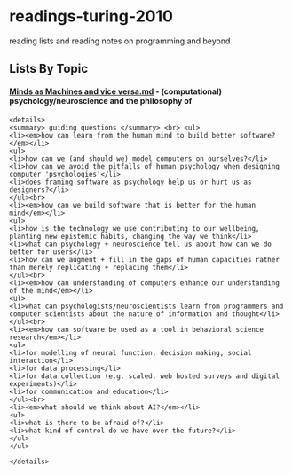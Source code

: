 # readings-turing-2010
reading lists and reading notes on programming and beyond

## Lists By Topic
#### [Minds as Machines and vice versa.md](https://github.com/kellydinneen/readings-turing-2010/blob/master/Minds%20as%20Machines%20and%20vice%20versa.md) - (computational) psychology/neuroscience and the philosophy of
	<details>
	<summary> guiding questions </summary> <br> <ul>
	<li><em>how can learn from the human mind to build better software?</em></li>
	<ul>
	<li>how can we (and should we) model computers on ourselves?</li>
	<li>how can we avoid the pitfalls of human psychology when designing computer 'psychologies'</li>
	<li>does framing software as psychology help us or hurt us as designers?</li>	
	</ul><br>	
	<li><em>how can we build software that is better for the human mind</em></li>
	<ul>
	<li>how is the technology we use contributing to our wellbeing, planting new epistemic habits, changing the way we think</li>
	<li>what can psychology + neuroscience tell us about how can we do better for users</li>
	<li>how can we augment + fill in the gaps of human capacities rather than merely replicating + replacing them</li>	
	</ul><br>		
	<li><em>how can understanding of computers enhance our understanding of the mind</em></li>
	<ul>
	<li>what can psychologists/neuroscientists learn from programmers and computer scientists about the nature of information and thought</li>	
	</ul><br>		
	<li><em>how can software be used as a tool in behavioral science research</em></li>
	<ul>
	<li>for modelling of neural function, decision making, social interaction</li>
	<li>for data processing</li>
	<li>for data collection (e.g. scaled, web hosted surveys and digital experiments)</li>	
	<li>for communication and education</li>	
	</ul><br>		
	<li><em>what should we think about AI?</em></li>
	<ul>
	<li>what is there to be afraid of?</li>
	<li>what kind of control do we have over the future?</li>
	</ul>
	</ul>
	
	</details>

